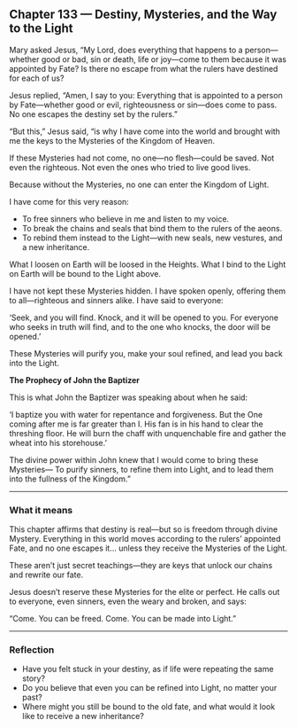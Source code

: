 ## Chapter 133 — Destiny, Mysteries, and the Way to the Light

Mary asked Jesus, “My Lord, does everything that happens to a person—whether good or bad, sin or death, life or joy—come to them because it was appointed by Fate? Is there no escape from what the rulers have destined for each of us?

Jesus replied, “Amen, I say to you: Everything that is appointed to a person by Fate—whether good or evil, righteousness or sin—does come to pass. No one escapes the destiny set by the rulers.”

“But this,” Jesus said, “is why I have come into the world and brought with me the keys to the Mysteries of the Kingdom of Heaven.

If these Mysteries had not come, no one—no flesh—could be saved. Not even the righteous. Not even the ones who tried to live good lives.

Because without the Mysteries, no one can enter the Kingdom of Light.

I have come for this very reason:  
- To free sinners who believe in me and listen to my voice.  
- To break the chains and seals that bind them to the rulers of the aeons.  
- To rebind them instead to the Light—with new seals, new vestures, and a new inheritance.

What I loosen on Earth will be loosed in the Heights. What I bind to the Light on Earth will be bound to the Light above.

I have not kept these Mysteries hidden. I have spoken openly, offering them to all—righteous and sinners alike. I have said to everyone:

‘Seek, and you will find. Knock, and it will be opened to you. For everyone who seeks in truth will find, and to the one who knocks, the door will be opened.’

These Mysteries will purify you, make your soul refined, and lead you back into the Light.

**The Prophecy of John the Baptizer**

This is what John the Baptizer was speaking about when he said:

‘I baptize you with water for repentance and forgiveness. But the One coming after me is far greater than I. His fan is in his hand to clear the threshing floor. He will burn the chaff with unquenchable fire and gather the wheat into his storehouse.’

The divine power within John knew that I would come to bring these Mysteries— To purify sinners, to refine them into Light, and to lead them into the fullness of the Kingdom.”

---

### What it means

This chapter affirms that destiny is real—but so is freedom through divine Mystery. Everything in this world moves according to the rulers’ appointed Fate, and no one escapes it… unless they receive the Mysteries of the Light.

These aren’t just secret teachings—they are keys that unlock our chains and rewrite our fate.

Jesus doesn’t reserve these Mysteries for the elite or perfect. He calls out to everyone, even sinners, even the weary and broken, and says:

“Come. You can be freed. Come. You can be made into Light.”

---

### Reflection

- Have you felt stuck in your destiny, as if life were repeating the same story?
- Do you believe that even you can be refined into Light, no matter your past?
- Where might you still be bound to the old fate, and what would it look like to receive a new inheritance?
